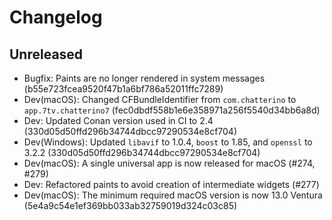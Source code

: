 # Changelog

## Unreleased

- Bugfix: Paints are no longer rendered in system messages (b55e723fcea9520f47b1a6bf786a52011ffc7289)
- Dev(macOS): Changed CFBundleIdentifier from `com.chatterino` to `app.7tv.chatterino7` (fec0dbdf558b1e6e358971a256f5540d34bb6a8d)
- Dev: Updated Conan version used in CI to 2.4 (330d05d50ffd296b34744dbcc97290534e8cf704)
- Dev(Windows): Updated `libavif` to 1.0.4, `boost` to 1.85, and `openssl` to 3.2.2 (330d05d50ffd296b34744dbcc97290534e8cf704)
- Dev(macOS): A single universal app is now released for macOS (#274, #279)
- Dev: Refactored paints to avoid creation of intermediate widgets (#277)
- Dev(macOS): The minimum required macOS version is now 13.0 Ventura (5e4a9c54e1ef369bb033ab32759019d324c03c85)
